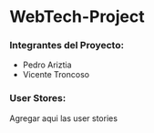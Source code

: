 # WebTech-Project

### Integrantes del Proyecto:
- Pedro Ariztia
- Vicente Troncoso


### User Stores:
Agregar aqui las user stories

